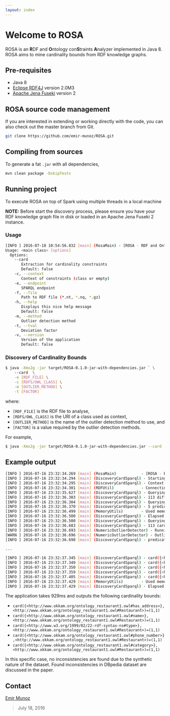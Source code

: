 ```yaml
---
layout: index
---
```


# Welcome to ROSA

ROSA is an **R**DF and **O**ntology con**S**traints **A**nalyzer implemented in Java 8. ROSA aims to mine cardinality bounds from RDF knowledge graphs.

## Pre-requisites

- Java 8
- [Eclipse RDF4J](http://rdf4j.org/) version 2.0M3
- [Apache Jena Fuseki](http://jena.apache.org/) version 2

## ROSA source code management

If you are interested in extending or working directly with the code, you can also check out the master branch from Git.

```bash
git clone https://github.com/emir-munoz/ROSA.git
```

## Compiling from sources

To generate a fat `.jar` with all dependencies,

```bash
mvn clean package -DskipTests
```

## Running project

To execute ROSA on top of Spark using multiple threads in a local machine

**NOTE:** Before start the discovery process, please ensure you have your RDF knowledge graph file in disk or loaded in an Apache Jena  Fuseki 2 instance.

### Usage

```bash
[INFO ] 2016-07-18 10:54:56.832 [main] (RosaMain) - [ROSA - RDF and Ontology Constraints Analyser (2016)]
Usage: <main class> [options]
  Options:
    --card
       Extraction for cardinality constraints
       Default: false
    -c, --context
       Context of constraints (class or empty)
    -e, --endpoint
       SPARQL endpoint
    -f, --file
       Path to RDF file (*.nt, *.nq, *.gz)
    -h, --help
       Displays this nice help message
       Default: false
    -m, --method
       Outlier detection method
    -t, --tval
       Deviation factor
    -v, --version
       Version of the application
       Default: false
```

### Discovery of Cardinality Bounds

```bash
$ java -Xmx2g -jar target/ROSA-0.1.0-jar-with-dependencies.jar ` \
	--card  \
    -e [RDF_FILE] \
    -c [RDFS/OWL_CLASS] \
    -m [OUTLIER_METHOD] \
    -t [FACTOR]
```

where:

- `[RDF_FILE]` is the RDF file to analyse,
- `[RDFS/OWL_CLASS]` is the URI of a class used as context,
- `[OUTLIER_METHOD]` is the name of the outlier detection method to use, and
- `[FACTOR]` is a value required by the outlier detection methods.

For example,

```bash
$ java -Xmx2g -jar target/ROSA-0.1.0-jar-with-dependencies.jar --card  -e http://localhost:3030/oaei-restaurant1/sparql -c http://www.okkam.org/ontology_restaurant1.owl#Restaurant -m BOXPLOT -t 1.5
```

## Example output

```bash
[INFO ] 2016-07-16 23:32:34.269 [main] (RosaMain)           - [ROSA - RDF and Ontology Constraints Analyser (2016)]
[INFO ] 2016-07-16 23:32:34.294 [main] (DiscoveryCardSparql) - Starting discovery of cardinality constraints from RDF data
[INFO ] 2016-07-16 23:32:34.295 [main] (DiscoveryCardSparql) - Context is limited to class 'http://www.okkam.org/ontology_restaurant1.owl#Restaurant'
[INFO ] 2016-07-16 23:32:34.301 [main] (RDFUtil)            - Connecting to SPARQL endpoint http://data.neuralnoise.com:3030/oaei-restaurant1/sparql
[INFO ] 2016-07-16 23:32:35.627 [main] (DiscoveryCardSparql) - Querying dataset to get total number of subjects ...
[INFO ] 2016-07-16 23:32:36.303 [main] (DiscoveryCardSparql) - 113 different subjects found in dataset
[INFO ] 2016-07-16 23:32:36.304 [main] (DiscoveryCardSparql) - Querying dataset to get list of predicates ...
[INFO ] 2016-07-16 23:32:36.370 [main] (DiscoveryCardSparql) - 5 predicates found in dataset
[INFO ] 2016-07-16 23:32:36.499 [main] (MemoryUtils)        - Used memory: 7.3MB	Max available memory: 3,641.0MB
[INFO ] 2016-07-16 23:32:36.500 [main] (DiscoveryCardSparql) - Elapsed time=2113ms
[INFO ] 2016-07-16 23:32:36.500 [main] (DiscoveryCardSparql) - Querying dataset to get cardinality counts of predicate <http://www.okkam.org/ontology_restaurant1.owl#has_address>
[INFO ] 2016-07-16 23:32:36.683 [main] (DiscoveryCardSparql) - 113 cardinalities found for <http://www.okkam.org/ontology_restaurant1.owl#has_address>
[INFO ] 2016-07-16 23:32:36.693 [main] (NumericOutlierDetector) - Running BOXPLOT outlier detection
[WARN ] 2016-07-16 23:32:36.696 [main] (NumericOutlierDetector) - OutlierRes:{lowerBound=1.0, upperBound=1.0}
[INFO ] 2016-07-16 23:32:36.698 [main] (DiscoveryCardSparql) - predicate=http://www.okkam.org/ontology_restaurant1.owl#has_address has 0 outliers

...

[INFO ] 2016-07-16 23:32:37.345 [main] (DiscoveryCardSparql) - card({<http://www.okkam.org/ontology_restaurant1.owl#has_address>},<http://www.okkam.org/ontology_restaurant1.owl#Restaurant>)=(1,1)
[INFO ] 2016-07-16 23:32:37.349 [main] (DiscoveryCardSparql) - card({<http://www.okkam.org/ontology_restaurant1.owl#name>},<http://www.okkam.org/ontology_restaurant1.owl#Restaurant>)=(1,1)
[INFO ] 2016-07-16 23:32:37.350 [main] (DiscoveryCardSparql) - card({<http://www.w3.org/1999/02/22-rdf-syntax-ns#type>},<http://www.okkam.org/ontology_restaurant1.owl#Restaurant>)=(1,1)
[INFO ] 2016-07-16 23:32:37.359 [main] (DiscoveryCardSparql) - card({<http://www.okkam.org/ontology_restaurant1.owl#phone_number>},<http://www.okkam.org/ontology_restaurant1.owl#Restaurant>)=(1,1)
[INFO ] 2016-07-16 23:32:37.405 [main] (DiscoveryCardSparql) - card({<http://www.okkam.org/ontology_restaurant1.owl#category>},<http://www.okkam.org/ontology_restaurant1.owl#Restaurant>)=(1,1)
[INFO ] 2016-07-16 23:32:37.429 [main] (MemoryUtils)        - Used memory: 4.8MB	Max available memory: 3,641.0MB
[INFO ] 2016-07-16 23:32:37.429 [main] (DiscoveryCardSparql) - Elapsed time=929ms
```

The application takes 929ms and outputs the following cardinality bounds:

- `card({<http://www.okkam.org/ontology_restaurant1.owl#has_address>},<http://www.okkam.org/ontology_restaurant1.owl#Restaurant>)=(1,1)`
- `card({<http://www.okkam.org/ontology_restaurant1.owl#name>},<http://www.okkam.org/ontology_restaurant1.owl#Restaurant>)=(1,1)`
- `card({<http://www.w3.org/1999/02/22-rdf-syntax-ns#type>},<http://www.okkam.org/ontology_restaurant1.owl#Restaurant>)=(1,1)`
- `card({<http://www.okkam.org/ontology_restaurant1.owl#phone_number>},<http://www.okkam.org/ontology_restaurant1.owl#Restaurant>)=(1,1)`
- `card({<http://www.okkam.org/ontology_restaurant1.owl#category>},<http://www.okkam.org/ontology_restaurant1.owl#Restaurant>)=(1,1)`

In this specific case, no inconsistencies are found due to the synthetic nature of the dataset. Found inconsistencies in DBpedia dataset are discussed in the paper.

## Contact

<i class="fa fa-envelope"></i> [Emir Munoz](http://emunoz.org)

> July 18, 2016
